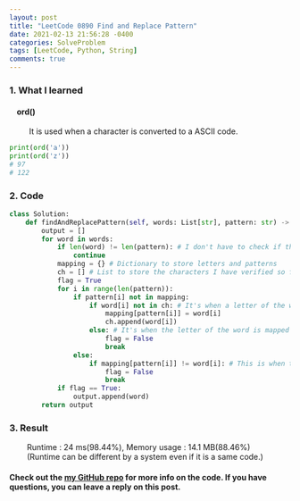 ```yaml
---
layout: post
title: "LeetCode 0890 Find and Replace Pattern"
date: 2021-02-13 21:56:28 -0400
categories: SolveProblem
tags: [LeetCode, Python, String]
comments: true
---
```


### 1. What I learned
#### &nbsp;&nbsp;&nbsp;&nbsp;ord()
&nbsp;&nbsp;&nbsp;&nbsp;&nbsp;&nbsp;&nbsp;&nbsp; It is used when a character is converted to a ASCII code.   
```python
print(ord('a'))
print(ord('z'))
# 97
# 122
```

### 2. Code
```python
class Solution:
    def findAndReplacePattern(self, words: List[str], pattern: str) -> List[str]:
        output = []
        for word in words:
            if len(word) != len(pattern): # I don't have to check if the words and patterns don't match.
                continue
            mapping = {} # Dictionary to store letters and patterns
            ch = [] # List to store the characters I have verified so far
            flag = True
            for i in range(len(pattern)):
                if pattern[i] not in mapping:
                    if word[i] not in ch: # It's when a letter of the word first appears
                        mapping[pattern[i]] = word[i]
                        ch.append(word[i])
                    else: # It's when the letter of the word is mapped differently in the dictionary
                        flag = False
                        break
                else:
                    if mapping[pattern[i]] != word[i]: # This is when the letter of the word is different from that already stored in the dictionary
                        flag = False
                        break
            if flag == True:
                output.append(word)
        return output
```

### 3. Result
&nbsp;&nbsp;&nbsp;&nbsp;&nbsp;&nbsp;&nbsp;&nbsp;Runtime : 24 ms(98.44%), Memory usage : 14.1 MB(88.46%)  
&nbsp;&nbsp;&nbsp;&nbsp;&nbsp;&nbsp;&nbsp;&nbsp;(Runtime can be different by a system even if it is a same code.)

#### Check out the [my GitHub repo][hyuk-gh] for more info on the code. If you have questions, you can leave a reply on this post.
[hyuk-gh]: https://github.com/dlgur1994/StudyAlgorithms
